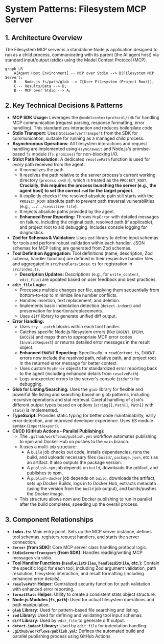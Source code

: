 <!-- Version: 1.5 | Last Updated: 2025-05-04 | Updated By: Cline -->
# System Patterns: Filesystem MCP Server

## 1. Architecture Overview

The Filesystem MCP server is a standalone Node.js application designed to run as
a child process, communicating with its parent (the AI agent host) via standard
input/output (stdio) using the Model Context Protocol (MCP).

```mermaid
graph LR
    A[Agent Host Environment] -- MCP over Stdio --> B(Filesystem MCP Server);
    B -- Node.js fs/path/glob --> C[User Filesystem (Project Root)];
    C -- Results/Data --> B;
    B -- MCP over Stdio --> A;
```

## 2. Key Technical Decisions & Patterns

- **MCP SDK Usage:** Leverages the `@modelcontextprotocol/sdk` for handling MCP
  communication (request parsing, response formatting, error handling). This
  standardizes interaction and reduces boilerplate code.
- **Stdio Transport:** Uses `StdioServerTransport` from the SDK for
  communication, suitable for running as a managed child process.
- **Asynchronous Operations:** All filesystem interactions and request handling
  are implemented using `async/await` and Node.js's promise-based `fs` module
  (`fs.promises`) for non-blocking I/O.
- **Strict Path Resolution:** A dedicated `resolvePath` function is used for
  _every_ path received from the agent.
  - It normalizes the path.
  - It resolves the path relative to the server process's current working
    directory (`process.cwd()`), which is treated as the `PROJECT_ROOT`.
    **Crucially, this requires the process launching the server (e.g., the agent
    host) to set the correct `cwd` for the target project.**
  - It explicitly checks if the resolved absolute path still starts with the
    `PROJECT_ROOT` absolute path to prevent path traversal vulnerabilities
    (e.g., `../../sensitive-file`).
  - It rejects absolute paths provided by the agent.
  - **Enhanced Error Reporting:** Throws `McpError` with detailed messages on
    failure, including the original path, resolved path (if applicable), and
    project root to aid debugging. Includes console logging for diagnostics.
- **Zod for Schemas & Validation:** Uses `zod` library to define input schemas
  for tools and perform robust validation within each handler. JSON schemas for
  MCP listing are generated from Zod schemas.
- **Tool Definition Aggregation:** Tool definitions (name, description, Zod
  schema, handler function) are defined in their respective handler files and
  aggregated in `src/handlers/index.ts` for registration in `src/index.ts`.
  - **Description Updates:** Descriptions (e.g., for `write_content`, `edit_file`) are updated based on user feedback and best practices.
- **`edit_file` Logic:**
  - Processes multiple changes per file, applying them sequentially from
    bottom-to-top to minimize line number conflicts.
  - Handles insertion, text replacement, and deletion.
  - Implements basic indentation detection (`detect-indent`) and preservation
    for insertions/replacements.
  - Uses `diff` library to generate unified diff output.
- **Error Handling:**
  - Uses `try...catch` blocks within each tool handler.
  - Catches specific Node.js filesystem errors (like `ENOENT`, `EPERM`,
    `EACCES`) and maps them to appropriate MCP error codes (`InvalidRequest`) or returns detailed error messages in the result object.
  - **Enhanced `ENOENT` Reporting:** Specifically in `readContent.ts`, `ENOENT` errors now include the resolved path, relative path, and project root in the returned error message for better context.
  - Uses custom `McpError` objects for standardized error reporting back to the
    agent (including enhanced details from `resolvePath`).
  - Logs unexpected errors to the server's console (`stderr`) for debugging.
- **Glob for Listing/Searching:** Uses the `glob` library for flexible and
  powerful file listing and searching based on glob patterns, including
  recursive operations and stat retrieval. Careful handling of `glob`'s
  different output types based on options (`string[]`, `Path[]`, `Path[]` with
  `stats`) is implemented.
- **TypeScript:** Provides static typing for better code maintainability, early
  error detection, and improved developer experience. Uses ES module syntax
  (`import`/`export`).
- **CI/CD (GitHub Actions - Parallel Publishing):**
  - The `.github/workflows/publish.yml` workflow automates publishing to npm and Docker Hub on pushes to the `main` branch.
  - It uses a multi-job structure:
    - A `build` job checks out code, installs dependencies, runs the build, and uploads necessary files (`build/`, `package.json`, etc.) as an artifact. It also outputs the package version.
    - A `publish-npm` job depends on `build`, downloads the artifact, and publishes to npm.
    - A `publish-docker` job depends on `build`, downloads the artifact, sets up Docker Buildx, logs in to Docker Hub, extracts metadata (using the version from the `build` job output), and builds/pushes the Docker image.
  - This structure allows npm and Docker publishing to run in parallel after the build completes, speeding up the overall process.

## 3. Component Relationships

- **`index.ts`:** Main entry point. Sets up the MCP server instance, defines
  tool schemas, registers request handlers, and starts the server connection.
- **`Server` (from SDK):** Core MCP server class handling protocol logic.
- **`StdioServerTransport` (from SDK):** Handles reading/writing MCP messages
  via stdio.
- **Tool Handler Functions (`handleListFiles`, `handleEditFile`, etc.):**
  Contain the specific logic for each tool, including Zod argument validation,
  path resolution, filesystem interaction, and result formatting (including enhanced error details).
- **`resolvePath` Helper:** Centralized security function for path validation with enhanced error reporting.
- **`formatStats` Helper:** Utility to create a consistent stats object
  structure.
- **Node.js Modules (`fs`, `path`):** Used for actual filesystem operations and
  path manipulation.
- **`glob` Library:** Used for pattern-based file searching and listing.
- **`zod` Library:** Used for defining and validating tool input schemas.
- **`diff` Library:** Used by `edit_file` to generate diff output.
- **`detect-indent` Library:** Used by `edit_file` for indentation handling.
- **`.github/workflows/publish.yml`:** Defines the automated build and parallel publishing process using GitHub Actions.
